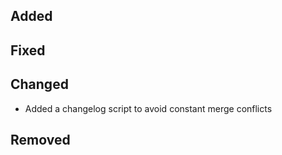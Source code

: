<!--
 Thanks for the MR! Please add lines describing your changes in the appropriate section

 For example:

## Added
- Added some more fish
 -->

## Added

## Fixed

## Changed

- Added a changelog script to avoid constant merge conflicts

## Removed


